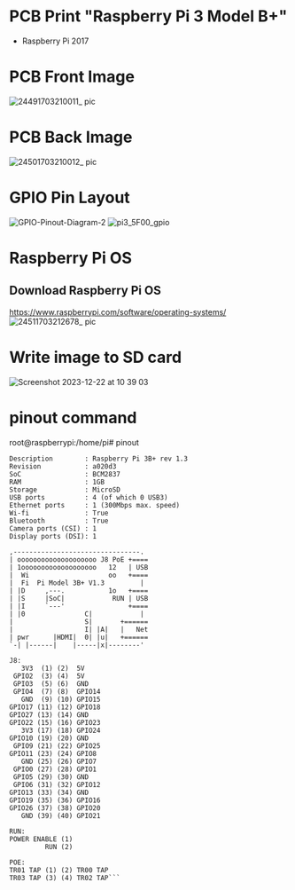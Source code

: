 # PCB Print "Raspberry Pi 3 Model B+"

* Raspberry Pi 2017

  
# PCB Front Image
![24491703210011_ pic](https://github.com/josthlee/RaspberryPi/assets/154501794/23eb04b2-7adc-4dc4-afde-67dee57959b3)

# PCB Back Image
![24501703210012_ pic](https://github.com/josthlee/RaspberryPi/assets/154501794/1e27949e-ac86-4e5f-a654-2afd30fb143a)

# GPIO Pin Layout
![GPIO-Pinout-Diagram-2](https://github.com/josthlee/RaspberryPi/assets/154501794/fd8dbf9b-531e-4d27-b869-e5b9e25bf5f0)
![pi3_5F00_gpio](https://github.com/josthlee/RaspberryPi/assets/154501794/bfdf7e4a-9877-494a-81d8-376a88019a92)

# Raspberry Pi OS

## Download Raspberry Pi OS

https://www.raspberrypi.com/software/operating-systems/
![24511703212678_ pic](https://github.com/josthlee/RaspberryPi/assets/154501794/63d6aaa9-2a5f-42d1-9a30-90124a6ac664)

# Write image to SD card
![Screenshot 2023-12-22 at 10 39 03](https://github.com/josthlee/RaspberryPi/assets/154501794/3aeb4dfc-cf77-4b08-b9aa-d8978025c0aa)

# pinout command

root@raspberrypi:/home/pi# pinout

```
Description        : Raspberry Pi 3B+ rev 1.3
Revision           : a020d3
SoC                : BCM2837
RAM                : 1GB
Storage            : MicroSD
USB ports          : 4 (of which 0 USB3)
Ethernet ports     : 1 (300Mbps max. speed)
Wi-fi              : True
Bluetooth          : True
Camera ports (CSI) : 1
Display ports (DSI): 1

,--------------------------------.
| oooooooooooooooooooo J8 PoE +====
| 1ooooooooooooooooooo   12   | USB
|  Wi                    oo   +====
|  Fi  Pi Model 3B+ V1.3         |
| |D     ,---.           1o   +====
| |S     |SoC|            RUN | USB
| |I     `---'                +====
| |0               C|            |
|                  S|       +======
|                  I| |A|   |   Net
| pwr      |HDMI|  0| |u|   +======
`-| |------|    |-----|x|--------'

J8:
   3V3  (1) (2)  5V    
 GPIO2  (3) (4)  5V    
 GPIO3  (5) (6)  GND   
 GPIO4  (7) (8)  GPIO14
   GND  (9) (10) GPIO15
GPIO17 (11) (12) GPIO18
GPIO27 (13) (14) GND   
GPIO22 (15) (16) GPIO23
   3V3 (17) (18) GPIO24
GPIO10 (19) (20) GND   
 GPIO9 (21) (22) GPIO25
GPIO11 (23) (24) GPIO8 
   GND (25) (26) GPIO7 
 GPIO0 (27) (28) GPIO1 
 GPIO5 (29) (30) GND   
 GPIO6 (31) (32) GPIO12
GPIO13 (33) (34) GND   
GPIO19 (35) (36) GPIO16
GPIO26 (37) (38) GPIO20
   GND (39) (40) GPIO21

RUN:
POWER ENABLE (1)
         RUN (2)

POE:
TR01 TAP (1) (2) TR00 TAP
TR03 TAP (3) (4) TR02 TAP```
